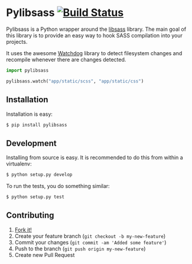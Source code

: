 # Pylibsass [![Build Status](https://travis-ci.org/rsenk330/pylibsass.png?branch=master)](https://travis-ci.org/rsenk330/pylibsass)

Pylibsass is a Python wrapper around the 
[libsass](https://github.com/hcatlin/libsass) library. The main goal of this
library is to provide an easy way to hook SASS compilation into your projects.

It uses the awesome [Watchdog](http://pythonhosted.org/watchdog/) library to
detect filesystem changes and recompile whenever there are changes detected.

```python
import pylibsass

pylibsass.watch("app/static/scss", "app/static/css")
```

## Installation

Installation is easy:

```sh
$ pip install pylibsass
```

## Development

Installing from source is easy. It is recommended to do this from within a 
virtualenv:

```sh
$ python setup.py develop
``` 

To run the tests, you do something similar:

```sh
$ python setup.py test
```

## Contributing

1. [Fork it!](https://help.github.com/articles/fork-a-repo)
1. Create your feature branch (`git checkout -b my-new-feature`)
1. Commit your changes (`git commit -am 'Added some feature'`)
1. Push to the branch (`git push origin my-new-feature`)
1. Create new Pull Request

